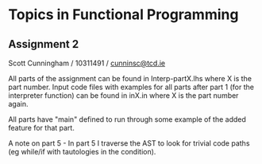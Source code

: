 # Topics in Functional Programming
## Assignment 2

Scott Cunningham / 10311491 / cunninsc@tcd.ie

All parts of the assignment can be found in Interp-partX.lhs where X is the part number.
Input code files with examples for all parts after part 1 (for the interpreter function) can be found in inX.in where X is the part number again.

All parts have "main" defined to run through some example of the added feature for that part.

A note on part 5 - 
In part 5 I traverse the AST to look for trivial code paths (eg while/if with tautologies in the condition).
